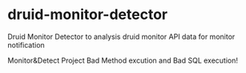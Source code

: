 # druid-monitor-detector
Druid Monitor Detector to analysis druid monitor API data for monitor notification

Monitor&Detect Project Bad Method excution and Bad SQL execution!
